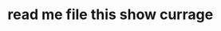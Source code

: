 <!-- this is my local file, I'm creating this because i have to commit on my directry -->
# read me file this show currage